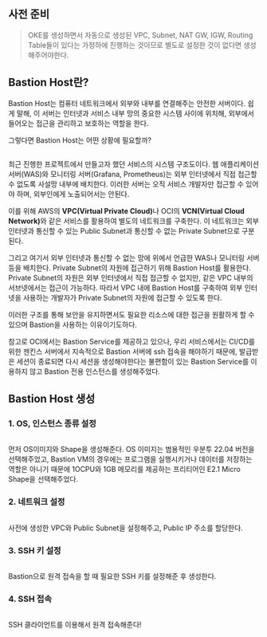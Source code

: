 <h2 id="사전-준비">사전 준비</h2>
<blockquote>
<p>OKE를 생성하면서 자동으로 생성된 VPC, Subnet, NAT GW, IGW, Routing Table들이 있다는 가정하에 진행하는 것이므로 별도로 설정한 것이 없다면 생성해주어야한다.</p>
</blockquote>





<h2 id="bastion-host란">Bastion Host란?</h2>
<p>Bastion Host는 컴퓨터 네트워크에서 외부와 내부를 연결해주는 안전한 서버이다. 쉽게 말해, 이 서버는 인터넷과 서비스 내부 망의 중요한 시스템 사이에 위치해, 외부에서 들어오는 접근을 관리하고 보호하는 역할을 한다.</p>
<p>그렇다면 Bastion Host는 어떤 상황에 필요할까?</p>
<p><img alt="" src="https://velog.velcdn.com/images/alsgudtkwjs/post/1a82b7dc-87c2-4860-a2d1-9beee35647fc/image.png" /></p>
<p>최근 진행한 프로젝트에서 만들고자 했던 서비스의 시스템 구조도이다.
웹 애플리케이션 서버(WAS)와 모니터링 서버(Grafana, Prometheus)는 외부 인터넷에서 직접 접근할 수 없도록 사설망 내부에 배치한다. 이러한 서버는 오직 서비스 개발자만 접근할 수 있어야 하며, 외부인에게 노출되어서는 안된다.</p>
<p>이를 위해 AWS의 <strong>VPC(Virtual Private Cloud)</strong>나 OCI의 <strong>VCN(Virtual Cloud Network)</strong>와 같은 서비스를 활용하여 별도의 네트워크를 구축한다. 이 네트워크는 외부 인터넷과 통신할 수 있는 Public Subnet과 통신할 수 없는 Private Subnet으로 구분된다.</p>
<p>그리고 여기서 외부 인터넷과 통신할 수 없는 망에 위에서 언급한 WAS나 모니터링 서버등을 배치한다.
Private Subnet의 자원에 접근하기 위해 Bastion Host를 활용한다. Private Subnet의 자원은 외부 인터넷에서 직접 접근할 수 없지만, 같은 VPC 내부의 서브넷에서는 접근이 가능하다. 따라서 VPC 내에 Bastion Host를 구축하여 외부 인터넷을 사용하는 개발자가 Private Subnet의 자원에 접근할 수 있도록 한다.</p>
<p>이러한 구조를 통해 보안을 유지하면서도 필요한 리소스에 대한 접근을 원활하게 할 수 있으며 Bastion을 사용하는 이유이기도하다.</p>
<p>참고로 OCI에서는 Bastion Service를 제공하고 있으나, 우리 서비스에서는 CI/CD를 위한 젠킨스 서버에서 지속적으로 Bastion 서버에 ssh 접속을 해야하기 때문에, 발급받은 세션이 종료되면 다시 세션을 생성해야한다는 불편함이 있는 Bastion Service를 이용하지 않고 Bastion 전용 인스턴스를 생성해주었다.</p>
<h2 id="bastion-host-생성">Bastion Host 생성</h2>
<h3 id="1-os-인스턴스-종류-설정">1. OS, 인스턴스 종류 설정</h3>
<p><img alt="" src="https://velog.velcdn.com/images/alsgudtkwjs/post/392785c3-3fae-4075-b428-76a8fac746c9/image.png" /></p>
<p>먼저 OS이미지와 Shape을 생성해준다.
OS 이미지는 범용적인 우분투 22.04 버전을 선택해주었고, Bastion VM의 경우에는 프로그램을 실행시키거나 데이터를 저장하는 역할은 아니기 때문에 1OCPU와 1GB 메모리를 제공하는 프리티어인 E2.1 Micro Shape을 선택해주었다.</p>





<h3 id="2-네트워크-설정">2. 네트워크 설정</h3>
<p><img alt="" src="https://velog.velcdn.com/images/alsgudtkwjs/post/b9c55ab0-c849-41b0-a261-25f862e7e07e/image.png" /></p>
<p>사전에 생성한 VPC와 Public Subnet을 설정해주고, Public IP 주소를 할당한다.</p>
<h3 id="3-ssh-키-설정">3. SSH 키 설정</h3>
<p><img alt="" src="https://velog.velcdn.com/images/alsgudtkwjs/post/5a52111f-a117-474e-9164-5716273a4a6b/image.png" /></p>
<p>Bastion으로 원격 접속을 할 때 필요한 SSH 키를 설정해준 후 생성한다.</p>
<h3 id="4-ssh-접속">4. SSH 접속</h3>
<p><img alt="" src="https://velog.velcdn.com/images/alsgudtkwjs/post/d76c2342-1ae1-4789-a61c-feb4e963797d/image.png" /></p>
<p>SSH 클라이언트를 이용해서 원격 접속해준다!</p>